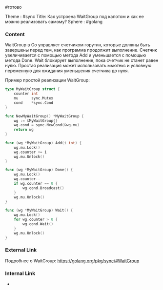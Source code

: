#готово 

Theme : #sync
Title: Как устроена WaitGroup под капотом и как ее можно реализовать самому?
Sphere : #golang

### Content

WaitGroup в Go управляет счетчиком горутин, которые должны быть завершены перед тем, как программа продолжит выполнение. Счетчик увеличивается с помощью метода Add и уменьшается с помощью метода Done. Wait блокирует выполнение, пока счетчик не станет равен нулю. Простая реализация может использовать мьютекс и условную переменную для ожидания уменьшения счетчика до нуля.

Пример простой реализации WaitGroup:

```go
type MyWaitGroup struct {
    counter int
    mu      sync.Mutex
    cond    *sync.Cond
}

func NewMyWaitGroup() *MyWaitGroup {
    wg := &MyWaitGroup{}
    wg.cond = sync.NewCond(&wg.mu)
    return wg
}

func (wg *MyWaitGroup) Add(i int) {
    wg.mu.Lock()
    wg.counter += i
    wg.mu.Unlock()
}

func (wg *MyWaitGroup) Done() {
    wg.mu.Lock()
    wg.counter--
    if wg.counter == 0 {
        wg.cond.Broadcast()
    }
    wg.mu.Unlock()
}

func (wg *MyWaitGroup) Wait() {
    wg.mu.Lock()
    for wg.counter > 0 {
        wg.cond.Wait()
    }
    wg.mu.Unlock()
}

```

### External Link

Подробнее о WaitGroup: https://golang.org/pkg/sync/#WaitGroup

### Internal Link

- 